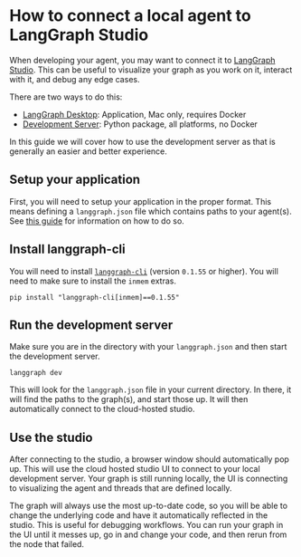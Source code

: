 # How to connect a local agent to LangGraph Studio

When developing your agent, you may want to connect it to [LangGraph Studio](../concepts/langgraph_studio.md).
This can be useful to visualize your graph as you work on it, interact with it, and debug any edge cases.

There are two ways to do this:

- [LangGraph Desktop](../concepts/langgraph_studio.md#desktop-app): Application, Mac only, requires Docker
- [Development Server](../concepts/langgraph_studio.md#dev-server): Python package, all platforms, no Docker

In this guide we will cover how to use the development server as that is generally an easier and better experience.

## Setup your application

First, you will need to setup your application in the proper format.
This means defining a `langgraph.json` file which contains paths to your agent(s).
See [this guide](../concepts/application_structure.md) for information on how to do so.

## Install langgraph-cli

You will need to install [`langgraph-cli`](../cloud/reference/cli.md#langgraph-cli) (version `0.1.55` or higher).
You will need to make sure to install the `inmem` extras.

```shell
pip install "langgraph-cli[inmem]==0.1.55"
```

## Run the development server

Make sure you are in the directory with your `langgraph.json` and then start the development server.

```shell
langgraph dev
```

This will look for the `langgraph.json` file in your current directory. 
In there, it will find the paths to the graph(s), and start those up.
It will then automatically connect to the cloud-hosted studio.

## Use the studio

After connecting to the studio, a browser window should automatically pop up.
This will use the cloud hosted studio UI to connect to your local development server.
Your graph is still running locally, the UI is connecting to visualizing the agent and threads that are defined locally.

The graph will always use the most up-to-date code, so you will be able to change the underlying code and have it automatically reflected in the studio.
This is useful for debugging workflows.
You can run your graph in the UI until it messes up, go in and change your code, and then rerun from the node that failed.